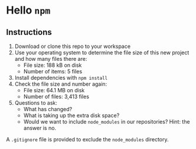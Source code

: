 # Hello `npm`
## Instructions
1. Download or clone this repo to your workspace
2. Use your operating system to determine the file size of this new project and how many files there are:
    - File size: 188 kB on disk
    - Number of items: 5 files
3. Install dependencies with `npm install`
4. Check the file size and number again:
    - File size: 64.1 MB on disk
    - Number of files: 3,413 files
5. Questions to ask:
    - What has changed? 
    - What is taking up the extra disk space?
    - Would we want to include `node_modules` in our repositories? Hint: the answer is no.

A `.gitignore` file is provided to exclude the `node_modules` directory. 